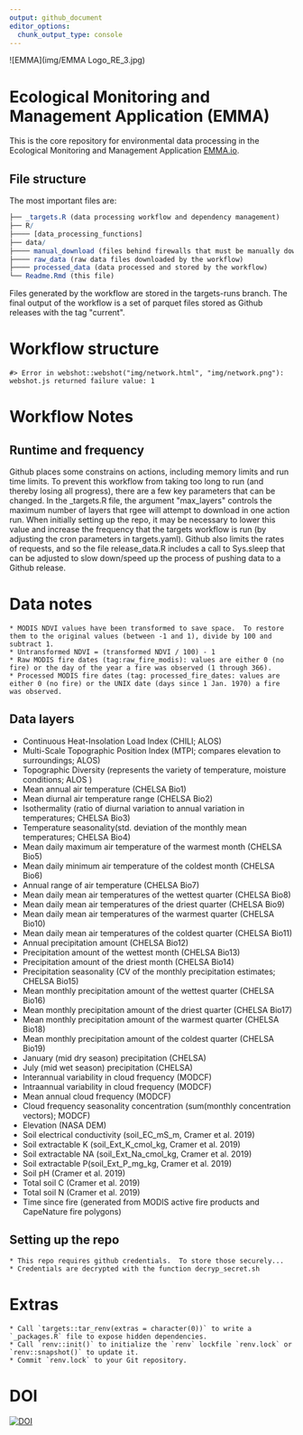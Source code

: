 ```yaml
---
output: github_document
editor_options: 
  chunk_output_type: console
---
```




![EMMA](img/EMMA Logo_RE_3.jpg)

# Ecological Monitoring and Management Application (EMMA)

This is the core repository for environmental data processing in the Ecological Monitoring and Management Application [EMMA.io](EMMA.io).

## File structure

The most important files are:


``` r
├── _targets.R (data processing workflow and dependency management)
├── R/
├──── [data_processing_functions]
├── data/
├──── manual_download (files behind firewalls that must be manually downloaded)
├──── raw_data (raw data files downloaded by the workflow)
├──── processed_data (data processed and stored by the workflow)
└── Readme.Rmd (this file)
```

Files generated by the workflow are stored in the targets-runs branch.  The final output of the workflow is a set of parquet files stored as Github releases with the tag "current".

# Workflow structure


```
#> Error in webshot::webshot("img/network.html", "img/network.png"): webshot.js returned failure value: 1
```

# Workflow Notes

## Runtime and frequency
Github places some constrains on actions, including memory limits and run time limits.  To prevent this workflow from taking too long to run (and thereby losing all progress), there are a few key parameters that can be changed. In the _targets.R file, the argument "max_layers" controls the maximum number of layers that rgee will attempt to download in one action run. When initially setting up the repo, it may be necessary to lower this value and increase the frequency that the targets workflow is run (by adjusting the cron parameters in targets.yaml). Github also limits the rates of requests, and so the file release_data.R includes a call to Sys.sleep that can be adjusted to slow down/speed up the process of pushing data to a Github release.

# Data notes

    * MODIS NDVI values have been transformed to save space.  To restore them to the original values (between -1 and 1), divide by 100 and subtract 1.
    * Untransformed NDVI = (transformed NDVI / 100) - 1
    * Raw MODIS fire dates (tag:raw_fire_modis): values are either 0 (no fire) or the day of the year a fire was observed (1 through 366).
    * Processed MODIS fire dates (tag: processed_fire_dates: values are either 0 (no fire) or the UNIX date (days since 1 Jan. 1970) a fire was observed.
    
    
## Data layers

* Continuous Heat-Insolation Load Index (CHILI; ALOS)
* Multi-Scale Topographic Position Index (MTPI; compares elevation to surroundings; ALOS)
* Topographic Diversity (represents the variety of temperature, moisture conditions; ALOS )
* Mean annual air temperature (CHELSA Bio1)
* Mean diurnal air temperature range (CHELSA Bio2)
* Isothermality (ratio of diurnal variation to annual variation in temperatures; CHELSA Bio3)
* Temperature seasonality(std. deviation of the monthly mean temperatures; CHELSA Bio4)
* Mean daily maximum air temperature of the warmest month (CHELSA Bio5)
* Mean daily minimum air temperature of the coldest month (CHELSA Bio6)
* Annual range of air temperature (CHELSA Bio7)
* Mean daily mean air temperatures of the wettest quarter (CHELSA Bio8)
* Mean daily mean air temperatures of the driest quarter (CHELSA Bio9)
* Mean daily mean air temperatures of the warmest quarter (CHELSA Bio10)
* Mean daily mean air temperatures of the coldest quarter (CHELSA Bio11)
* Annual precipitation amount (CHELSA Bio12)
* Precipitation amount of the wettest month (CHELSA Bio13)
* Precipitation amount of the driest month (CHELSA Bio14)
* Precipitation seasonality (CV of the monthly precipitation estimates; CHELSA Bio15)
* Mean monthly precipitation amount of the wettest quarter (CHELSA Bio16)
* Mean monthly precipitation amount of the driest quarter (CHELSA Bio17)
* Mean monthly precipitation amount of the warmest quarter (CHELSA Bio18)
* Mean monthly precipitation amount of the coldest quarter (CHELSA Bio19)
* January (mid dry season) precipitation (CHELSA)
* July (mid wet season) precipitation (CHELSA)
* Interannual variability in cloud frequency (MODCF)
* Intraannual variability in cloud frequency (MODCF)
* Mean annual cloud frequency (MODCF)
* Cloud frequency seasonality concentration (sum(monthly concentration vectors); MODCF)
* Elevation (NASA DEM)
* Soil electrical conductivity (soil_EC_mS_m, Cramer et al. 2019)
* Soil extractable K (soil_Ext_K_cmol_kg, Cramer et al. 2019)
* Soil extractable NA (soil_Ext_Na_cmol_kg, Cramer et al. 2019)  
* Soil extractable P(soil_Ext_P_mg_kg, Cramer et al. 2019)
* Soil pH (Cramer et al. 2019)
* Total soil C (Cramer et al. 2019)
* Total soil N (Cramer et al. 2019)
* Time since fire (generated from MODIS active fire products and CapeNature fire polygons) 

     
## Setting up the repo
    * This repo requires github credentials.  To store those securely...
    * Credentials are decrypted with the function decryp_secret.sh

# Extras

    * Call `targets::tar_renv(extras = character(0))` to write a `_packages.R` file to expose hidden dependencies.
    * Call `renv::init()` to initialize the `renv` lockfile `renv.lock` or `renv::snapshot()` to update it.
    * Commit `renv.lock` to your Git repository.
 
# DOI
[![DOI](https://zenodo.org/badge/421127852.svg)](https://zenodo.org/badge/latestdoi/421127852)

